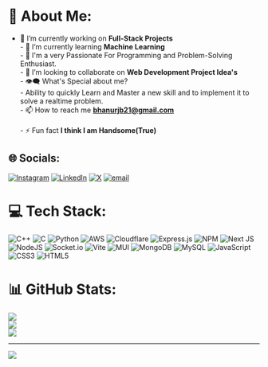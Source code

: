 # 💫 About Me:
- 🔭 I’m currently working on **Full-Stack Projects**<br>- 🌱 I’m currently learning **Machine Learning**<br>- 🥋 I'm a very Passionate For Programming and Problem-Solving Enthusiast.<br>- 👯 I’m looking to collaborate on **Web Development Project Idea's**<br>- 👁‍🗨 What's Special about me? <br>- Ability to quickly Learn and Master a new skill and to implement it to solve a realtime problem.<br>- 📫 How to reach me **bhanurjb21@gmail.com**<br><br>- ⚡ Fun fact **I think I am Handsome(True)**


## 🌐 Socials:
[![Instagram](https://img.shields.io/badge/Instagram-%23E4405F.svg?logo=Instagram&logoColor=white)](https://instagram.com/bhanurjb) [![LinkedIn](https://img.shields.io/badge/LinkedIn-%230077B5.svg?logo=linkedin&logoColor=white)](https://linkedin.com/in/bhanurjb) [![X](https://img.shields.io/badge/X-black.svg?logo=X&logoColor=white)](https://x.com/bhanu_rjb) [![email](https://img.shields.io/badge/Email-D14836?logo=gmail&logoColor=white)](mailto:bhanurjb21@gmail.com) 

# 💻 Tech Stack:
![C++](https://img.shields.io/badge/c++-%2300599C.svg?style=for-the-badge&logo=c%2B%2B&logoColor=white) ![C](https://img.shields.io/badge/c-%2300599C.svg?style=for-the-badge&logo=c&logoColor=white) ![Python](https://img.shields.io/badge/python-3670A0?style=for-the-badge&logo=python&logoColor=ffdd54) ![AWS](https://img.shields.io/badge/AWS-%23FF9900.svg?style=for-the-badge&logo=amazon-aws&logoColor=white) ![Cloudflare](https://img.shields.io/badge/Cloudflare-F38020?style=for-the-badge&logo=Cloudflare&logoColor=white) ![Express.js](https://img.shields.io/badge/express.js-%23404d59.svg?style=for-the-badge&logo=express&logoColor=%2361DAFB) ![NPM](https://img.shields.io/badge/NPM-%23CB3837.svg?style=for-the-badge&logo=npm&logoColor=white) ![Next JS](https://img.shields.io/badge/Next-black?style=for-the-badge&logo=next.js&logoColor=white) ![NodeJS](https://img.shields.io/badge/node.js-6DA55F?style=for-the-badge&logo=node.js&logoColor=white) ![Socket.io](https://img.shields.io/badge/Socket.io-black?style=for-the-badge&logo=socket.io&badgeColor=010101) ![Vite](https://img.shields.io/badge/vite-%23646CFF.svg?style=for-the-badge&logo=vite&logoColor=white) ![MUI](https://img.shields.io/badge/MUI-%230081CB.svg?style=for-the-badge&logo=mui&logoColor=white) ![MongoDB](https://img.shields.io/badge/MongoDB-%234ea94b.svg?style=for-the-badge&logo=mongodb&logoColor=white) ![MySQL](https://img.shields.io/badge/mysql-4479A1.svg?style=for-the-badge&logo=mysql&logoColor=white) ![JavaScript](https://img.shields.io/badge/javascript-%23323330.svg?style=for-the-badge&logo=javascript&logoColor=%23F7DF1E) ![CSS3](https://img.shields.io/badge/css3-%231572B6.svg?style=for-the-badge&logo=css3&logoColor=white) ![HTML5](https://img.shields.io/badge/html5-%23E34F26.svg?style=for-the-badge&logo=html5&logoColor=white)
# 📊 GitHub Stats:
![](https://github-readme-stats.vercel.app/api?username=bhanurjb07&theme=merko&hide_border=false&include_all_commits=false&count_private=false)<br/>
![](https://nirzak-streak-stats.vercel.app/?user=bhanurjb07&theme=merko&hide_border=false)<br/>
![](https://github-readme-stats.vercel.app/api/top-langs/?username=bhanurjb07&theme=merko&hide_border=false&include_all_commits=false&count_private=false&layout=compact)

---
[![](https://visitcount.itsvg.in/api?id=bhanurjb07&icon=0&color=0)](https://visitcount.itsvg.in)

<!-- Proudly created with GPRM ( https://gprm.itsvg.in ) -->
